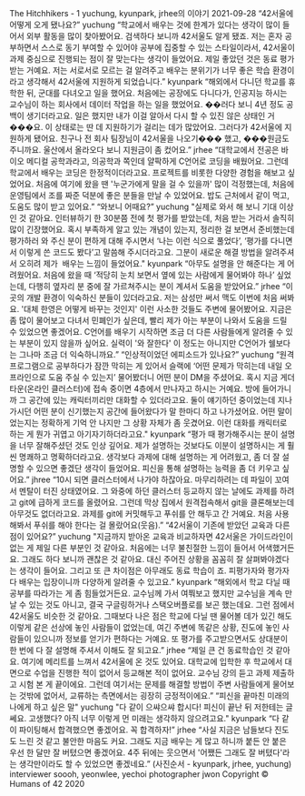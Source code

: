 The Hitchhikers - 1
yuchung, kyunpark, jrhee의 이야기
2021-09-28
“42서울에 어떻게 오게 됐나요?”
yuchung “학교에서 배우는 것에 한계가 있다는 생각이 많이 들어서 외부 활동을 많이 찾아봤어요. 검색하다 보니까 42서울도 알게 됐죠. 저는 혼자 공부하면서 스스로 동기 부여할 수 있어야 공부에 집중할 수 있는 스타일이라서, 42서울이 과제 중심으로 진행되는 점이 잘 맞는다는 생각이 들었어요. 제일 좋았던 것은 동료 평가 받는 거예요. 저는 서로서로 모르는 걸 알려주고 배우는 분위기가 너무 좋은 학습 환경이라고 생각해서 42서울에 지원하게 되었습니다.”
kyunpark “해외에서 다니던 학교를 휴학한 뒤, 군대를 다녀오고 일을 했어요. 처음에는 공장에도 다니다가, 인공지능 하시는 교수님이 하는 회사에서 데이터 작업을 하는 일을 했었어요. ��러다 보니 4년 정도 공백이 생기더라고요. 일은 했지만 내가 이걸 알아서 다시 할 수 있진 않은 상태인 거���요. 이 상태로는 딴 데 지원하기가 걸리는 데가 많았어요. 그러다가 42서울에 지원하게 됐어요. 친구나 전 회사 팀장님이 42서울을 나오기��� 했고, ���원금도 주니까요. 울산에서 올라오다 보니 지원금이 좀 컸어요.”
jrhee “대학교에서 전공은 바이오 메디컬 공학과라고, 의공학과 쪽인데 얄팍하게 C언어로 코딩을 배웠어요. 그런데 학교에서 배우는 코딩은 한정적이더라고요. 프로젝트를 비롯한 다양한 경험을 해보고 싶었어요. 처음에 여기에 왔을 땐 '누군가에게 말을 걸 수 있을까' 많이 걱정했는데, 처음에 운영팀에서 조를 짜준 덕분에 좋은 분들을 만날 수 있었어요. 밥도 근처에서 같이 먹고, 도움도 많이 받고 있어요.”
“와보니 어때요?”
yuchung "실제로 와서 해 보니 기대 이상인 것 같아요. 인터뷰하기 한 30분쯤 전에 첫 평가를 받았는데, 처음 받는 거라서 솔직히 많이 긴장했어요. 혹시 부족하게 알고 있는 개념이 있는지, 정리한 걸 보면서 준비했는데 평가하러 와 주신 분이 편하게 대해 주시면서 ‘나는 이런 식으로 풀었다’, ‘평가를 다니면서 이렇게 쓴 코드도 봤다’고 말씀해 주시더라고요. 그분이 새로운 해결 방법을 알려주셔서 오히려 제가  배우는 느낌이 들었어요."
kyunpark “아무도 설명을 안 해준다는 게 어려웠어요. 처음에 왔을 때 ‘적당히 눈치 보면서 옆에 있는 사람에게 물어봐야 하나’ 싶었는데, 다행히 옆자리 분 중에 잘 가르쳐주시는 분이 계셔서 도움을 받았어요.”
jrhee “이곳의 개발 환경이 익숙하신 분들이 있더라고요. 저는 삼성만 써서 맥도 이번에 처음 써봐요. '대체 한영은 어떻게 바꾸는 것인지' 이런 사소한 것들도 주변에 물어봤어요. 지금은 좀 많이 물어보고 다녀서 민폐인가 싶은데, 빨리 제가 아는 부분이 나와서 도움을 드릴 수 있었으면 좋겠어요. C언어를 배우기 시작하면 조금 더 다른 사람들에게 알려줄 수 있는 부분이 있지 않을까 싶어요. 실력이 '와 잘한다' 이 정도는 아니지만 C언어가 쉘보다는 그나마 조금 더 익숙하니까요.”
“인상적이었던 에피소드가 있나요?”
yuchung “원격 프로그램으로 공부하다가 잠깐 막히는 게 있어서 슬랙에 ‘어떤 문제가 막히는데 내일 오프라인으로 도움 주실 수 있는지’ 물어봤더니 어떤 분이 DM을 주셨어요. 혹시 지금 게더타운(온라인 클러스터)에 접속 중이면 4층에서 만나자고 하시는 거예요. 방에 들어가니까 그 공간에 있는 캐릭터끼리만 대화할 수 있더라고요. 둘이 얘기하던 중이었는데 지나가시던 어떤 분이 신기했는지 공간에 들어왔다가 말 한마디 하고 나가셨어요. 어떤 말이었는지는 정확하게 기억 안 나지만 그 상황 자체가 좀 웃겼어요. 이런 대화를 캐릭터로 하는 게 뭔가 귀엽고 아기자기하더라고요."
kyunpark “평가 때 평가해주시는 분이 설명을 너무 잘해주셨던 것도 인상 깊어요. 제가 설명하는 것보다도 이분이 설명하시는 게 훨씬 명쾌하고 명확하더라고요. 생각보다 과제에 대해 설명하는 게 어려웠고, 좀 더 잘 설명할 수 있으면 좋겠단 생각이 들었어요. 피신을 통해 설명하는 능력을 좀 더 키우고 싶어요.”
jhree “10시 되면 클러스터에서 나가야 하잖아요. 마무리하려는 데 파일이 꼬여서 멘탈이 터진 상태였어요. 그 와중에 하던 클러스터 등교하지 않는 날에도 과제를 하려고 git에 급하게 코드를 올렸어요. 그런데 막상 집에서 원격접속해서 git을 클론해보는데 아무것도 없더라고요. 과제를 git에 커밋해두고 푸쉬를 안 해두고 간 거예요. 처음 사용해봐서 푸쉬를 해야 한다는 걸 몰랐어요(웃음).”
“42서울이 기존에 받았던 교육과 다른 점이 있어요?”
yuchung "지금까지 받아온 교육과 비교하자면 42서울은 가이드라인이 없는 게 제일 다른 부분인 것 같아요. 처음에는 너무 불친절한 느낌이 들어서 어색했거든요. 그래도 하다 보니까 괜찮은 것 같아요. 대신 주어진 상황을 꼼꼼히 잘 살펴봐야겠다는 생각이 들어요. 그리고 또 큰 차이점은 아무래도 동료 학습이 죠. 피평가자와 평가자 다 배우는 입장이니까 다양하게 알려줄 수 있고요.”
kyunpark “해외에서 학교 다닐 때 공부를 따라가는 게 좀 힘들었거든요. 교수님께 가서 여쭤보고 했지만 교수님을 계속 만날 수 있는 것도 아니고, 결국 구글링하거나 스택오버플로를 보곤 했는데요. 그런 점에서 42서울도 비슷한 것 같아요. 그때보다 나은 점은 학교에 다닐 땐 물어볼 데가 있긴 해도 이렇게 같은 선상에 놓인 사람들이 없었는데, 여긴 주변에 똑같은 상황, 진도에 놓인 사람들이 있으니까 정보를 얻기가 편하다는 거예요. 또 평가를 주고받으면서도 상대분이 한 번에 다 잘 설명해 주셔서 이해도 잘 되고요.”
jrhee “제일 큰 건 동료학습인 것 같아요. 여기에 메리트를 느껴서 42서울에 온 것도 있어요. 대학교에 입학한 후 학교에서 대면으로 수업을 진행한 적이 없어서 등교해본 적이 없어요. 교수님 강의 듣고 과제 제출하고 시험 본 게 끝이에요. 그런데 여기서는 문제를 해결할 방법이 주변 사람들에게 물어보는 것밖에 없어서, 교류하는 측면에서는 굉장히 긍정적이에요.”
“피신을 끝마친 미래의 나에게 하고 싶은 말"
yuchung "다 같이 으쌰으쌰 합시다! 피신이 끝난 뒤 저한테는 글쎄요. 고생했다? 아직 너무 이렇게 먼 미래는 생각하지 않으려고요."
kyunpark “다 같이 파이팅해서 합격했으면 좋겠어요. 꼭 합격하자!”
jrhee “사실 지금은 남들보다 진도도 느린 것 같고 불안한 마음도 커요. 그래도 지금 배우는 게 많고 하니까 붙든 안 붙은 우선 한 달만 잘 버텼으면 좋겠어요. 4주 뒤에는 웃으면서 '어쨌든 그래도 잘 버텼다'라는 생각만이라도 할 수 있었으면 좋겠네요.”
(사진순서 - kyunpark, jrhee, yuchung)
interviewer soooh, yeonwlee, yechoi
photographer jwon
Copyright © Humans of 42 2020

